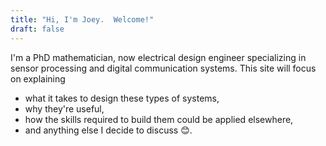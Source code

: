 ```yaml
---
title: "Hi, I'm Joey.  Welcome!"
draft: false
---
```

I'm a PhD mathematician, now electrical design engineer specializing in sensor processing and digital communication systems. This site will focus on explaining

* what it takes to design these types of systems,
* why they're useful,
* how the skills required to build them could be applied elsewhere,      
* and anything else I decide to discuss 😊. 
